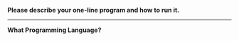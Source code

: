 **Please describe your one-line program and how to run it.**

--------
**What Programming Language?**
